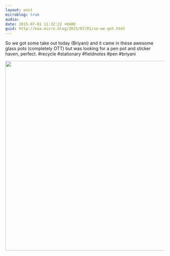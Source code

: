 ```yaml
---
layout: post
microblog: true
audio: 
date: 2015-07-01 11:32:22 +0400
guid: http://kaa.micro.blog/2015/07/01/so-we-got.html
---
```

So we got some take out today (Briyani) and it came in these awesome glass pots (completely OTT) but was looking for a pen pot and sticker haven, perfect. #recycle #stationary #fieldnotes #pen #briyani

<img src="http://www.kaa.bz/uploads/2018/d941995bec.jpg" width="600" height="600" />
